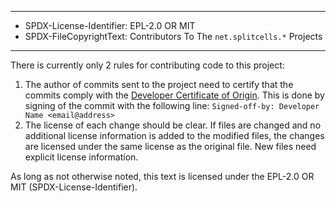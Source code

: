 ----
* SPDX-License-Identifier: EPL-2.0 OR MIT
* SPDX-FileCopyrightText: Contributors To The `net.splitcells.*` Projects
----
There is currently only 2 rules for contributing code to this project:
1. The author of commits sent to the project need to certify that the commits comply with the [Developer Certificate of Origin](../../../../../../../txt/net/splitcells/os/state/interface/process/Developer_Certificate_of_Origin.v1.1.txt).
   This is done by signing of the commit with the following line:
   `Signed-off-by: Developer Name <email@address>`
1. The license of each change should be clear.
   If files are changed and no additional license information is added to the modified files, the changes are licensed
   under the same license as the original file.
   New files need explicit license information. 

As long as not otherwise noted,
this text is licensed under the EPL-2.0 OR MIT (SPDX-License-Identifier).
